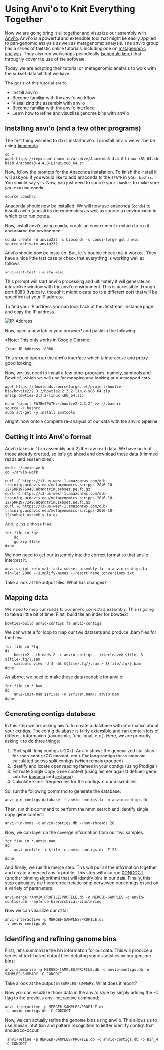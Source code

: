 # Using Anvi'o to Knit Everything Together
Now we are going bring it all together and visuzlize our assembly with [Anvi'o](http://merenlab.org/software/anvio/). Anvi'o is a powerful and extensible tool that might be easily applied to pan-genomic analysis as well as metagenomic analysis. The anvi'o group has a series of fantstic online tutorials, including one on [metagenomic analysis](http://merenlab.org/2016/06/22/anvio-tutorial-v2/). They also run workshops periodically ([schedule here](http://merenlab.org/2016/08/18/events/)) that throughly cover the use of the software.

Today, we are adapting their tutorial on metagenomic analysis to work with the subset dataset that we have.

The goals of this tutorial are to:
* Install anvi'o
* Become familiar with the anvi'o workflow
* Visualizing the assembly with anvi'o
* Become familiar with the anvi'o interface
* Learn how to refine and visuzlize genome bins with anvi'o

## Installing anvi'o (and a few other programs)

The first thing we need to do is install anvi'o. To install anvi'o we will be be using [Anaconda](https://www.continuum.io/what-is-anaconda).

```
cd ~
wget https://repo.continuum.io/archive/Anaconda3-4.4.0-Linux-x86_64.sh
bash Anaconda3-4.4.0-Linux-x86_64.sh
```

Now, follow the prompts for the Anaconda installation. To finish the install it will ask you if you would like to add anaconda to the `$PATH` in you `.bashrc`. You should say yes. Now, you just need to source your `.bashrc` to make sure you can use conda.

```
source .bashrc
```

Anaconda should now be installed. We will now use anaconda (`conda`) to install anvi'o (and all its dependencies) as well as source an environment in which to to run conda.

Now, install anvi'o using conda, create an environment in which to run it, and source the environment:

```
conda create -n anvio232 -c bioconda -c conda-forge gsl anvio
source activate anvio232
```

Anvi'o should now be installed. But, let's double check that it worked. They have a nice little test case to check that everything is working well as follows:

```
anvi-self-test --suite mini
```

This prompt will start anvi'o processing and ultimately it will generate an interactive window with the anvi'o environment. This is accessible through port 8080 (typically, though it might create go to a different port that will be specified) at your IP address.

To find your IP address you can look back at the Jetstream instance page and copy the IP address.

![IP-Address](img/ip-address.png)

Now, open a new tab in your browser* and paste in the following:

*Note: This only works in Google Chrome.

```
[Your IP Address]:8080
```

This should open up the anvi'o interface which is interactive and pretty good looking.

Now, we just need to install a few other programs, namely, samtools and Bowtie2, which we will use for mapping and looking at our mapped data.

```
wget https://downloads.sourceforge.net/project/bowtie-bio/bowtie2/2.3.2/bowtie2-2.3.2-linux-x86_64.zip
unzip bowtie2-2.3.2-linux-x86_64.zip

echo 'export PATH=$PATH:~/bowtie2-2.3.2' >> ~/.bashrc
source ~/.bashrc
sudo apt-get -y install samtools
```


Alright, now onto a complete re-analysis of our data with the anvi'o pipeline.

## Getting it into Anvi'o format

Anvi'o takes in 1) an assembly and 2) the raw read data. We have both of those already created, so let's go ahead and download those data (trimmed reads and asssemblies):

```
mkdir ~/anvio-work
cd ~/anvio-work

curl -O https://s3-us-west-1.amazonaws.com/dib-training.ucdavis.edu/metagenomics-scripps-2016-10-12/SRR1976948.abundtrim.subset.pe.fq.gz
curl -O https://s3-us-west-1.amazonaws.com/dib-training.ucdavis.edu/metagenomics-scripps-2016-10-12/SRR1977249.abundtrim.subset.pe.fq.gz
curl -O https://s3-us-west-1.amazonaws.com/dib-training.ucdavis.edu/metagenomics-scripps-2016-10-12/subset_assembly.fa.gz

```

And, gunzip those files:

```
for file in *gz
    do
    gunzip $file
done
```

We now need to get our assembly into the correct format so that anvi'o interpret it.

```
anvi-script-reformat-fasta subset_assembly.fa -o anvio-contigs.fa --min-len 2000 --simplify-names --report name_conversions.txt
```
Take a look at the output files. What has changed?

## Mapping data

We need to map our reads to our anvi'o corrected assembly. This is going to take a little bit of time. First, build the an index for bowtie2:

```
bowtie2-build anvio-contigs.fa anvio-contigs
```

We can write a for loop to map our two datasets and produce .bam files for the files:

```
for file in *fq
do
    bowtie2 --threads 8 -x anvio-contigs --interleaved $file -S ${file/.fq/}.sam
    samtools view -U 4 -bS ${file/.fq/}.sam > ${file/.fq/}.bam
done
```
As above, we need to make these data readable for anvi'o:

```
for file in *.bam
do
    anvi-init-bam ${file} -o ${file/.bam/}.anvio.bam
done

```

## Generating contigs database

In this step we are asking anvi'o to create a database with information about your contigs. The contig database is fairly extensible and can contain lots of different information (taxonomic, functional, etc.). Here, we are primarily asking it to do three things:

1) 'Soft split' long contigs (>20k): Anvi'o shows the generalized statistics for each contig (GC content, etc.). For long contigs these stats are calculated across split contigs (which remain grouped)
2) Identify and locate open reading frames in your contigs (using Prodigal)
3) Estimate Single Copy Gene content (using hmmer against defined gene sets for [bacteria](http://www.pnas.org/content/110/14/5540.full) and [archaea](https://www.nature.com/nature/journal/v499/n7459/full/nature12352.html))
3) Calculate k-mer frequencies for the contigs in our assemblies

So, run the following command to generate the database:

```
anvi-gen-contigs-database -f anvio-contigs.fa -o anvio-contigs.db
```

Then, run this command to perform the hmm search and identify single copy gene content:
```
anvi-run-hmms -c anvio-contigs.db --num-threads 28
```

Now, we can layer on the coverge information from our two samples:

```
for file in *.anvio.bam
do
    anvi-profile -i $file -c anvio-contigs.db -T 28

done
```

And finally, we run the merge step. This will pull all the information together and create a merged anvi'o profile. This step will also run [CONCOCT](https://github.com/BinPro/CONCOCT) (*another* binning algorithm) that will identify bins in our data. Finally, this step calculates the hierarchical relationship betwewen our contigs based on a variety of parameters.
```
anvi-merge *ANVIO_PROFILE/PROFILE.db -o MERGED-SAMPLES -c anvio-contigs.db --enforce-hierarchical-clustering
```

Now we can visualize our data!
```
anvi-interactive -p MERGED-SAMPLES/PROFILE.db
-c anvio-contigs.db
```

## Identifing and refining genome bins

First, let's summarize the bin information for our data. This will produce a series of text-based output files detailing some statistics on our genome bins:

```
anvi-summarize -p MERGED-SAMPLES/PROFILE.db -c anvio-contigs.db -o SAMPLES-SUMMARY -C CONCOCT
```
Take a look at the output in `SAMPLES-SUMMARY`. What does it report?

Now you can visuzlize those data in the anvi'o style by simply adding the -C flag to the previous anvi-interactive command:

```
anvi-interactive -p MERGED-SAMPLES/PROFILE.db
-c anvio-contigs.db -C CONCOCT
```

Now, we can actually refine the genome bins using anvi'o. This allows us to use human intutition and pattern recognition to better identify contigs that should co-occur.

```
 anvi-refine -p MERGED-SAMPLES/PROFILE.db -c anvio-contigs.db -b Bin_4 -C CONCOCT
```
